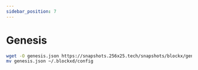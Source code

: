 ```yaml
---
sidebar_position: 7
---
```


# Genesis

```bash
wget -O genesis.json https://snapshots.256x25.tech/snapshots/blockx/genesis.json --inet4-only
mv genesis.json ~/.blockxd/config
```